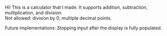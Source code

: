Hi! This is a calculator that I made. It supports addition, subtraction, multiplication, and division. <br>
Not allowed: division by 0, multiple decimal points. <br>

Future implementations: Stopping input after the display is fully populated. 